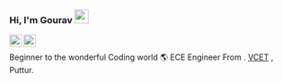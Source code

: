 ### Hi, I'm Gourav <img src="https://media.giphy.com/media/hvRJCLFzcasrR4ia7z/giphy.gif" width="25px">
<a href="https://twitter.com/_varuog_">
  <img align="left" alt="Gourav NG's twitter | Twitter" width="22px" src="https://raw.githubusercontent.com/peterthehan/peterthehan/master/assets/twitter.svg" />
</a>
<a href="https://www.linkedin.com/in/gourav-gunaga/">
  <img align="left" alt="Gourav NG's linkedIn" width="22px" src="https://raw.githubusercontent.com/peterthehan/peterthehan/master/assets/linkedin.svg" />
</a>
<br>
<p>
Beginner to the wonderful Coding world 🌎 ECE Engineer From . <a href=https://www.vcetputtur.ac.in/ > VCET</a> , Puttur.
</p>


